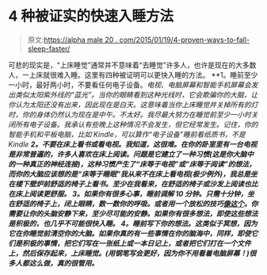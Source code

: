 # 4 种被证实的快速入睡方法

> 原文:[https://alpha male 20 . com/2015/01/19/4-proven-ways-to-fall-sleep-faster/](https://alphamale20.com/2015/01/19/4-proven-ways-to-fall-asleep-faster/)

可悲的现实是，“上床睡觉”通常并不意味着“去睡觉”许多人，也许是现在的大多数人，一上床就很难入睡。这里有四种被证明可以更快入睡的方法。 **1。睡前至少一小时，最好两小时，不要看任何电子设备。**电视、电脑屏幕和智能手机屏幕会发出类似太阳紫外线的“蓝光”。当你的眼睛看到这种光线时，它会欺骗你的大脑，让你认为太阳还没有出来，因此现在是白天。这意味着当你上床睡觉并关掉所有的灯时，你的身体仍然认为现在是中午。不太好。我尽最大努力在睡觉前至少一小时关闭所有电子设备*。我承认有些晚上这种情况不会发生，但它经常发生。记住，你的智能手机和平板电脑，比如 Kindle，可以算作“电子设备”睡前看纸质书，不是 Kindle **2。不要在床上看书或看电视。我知道，这很难。在你的卧室里有一台电视是非常普遍的，许多人喜欢在床上阅读。问题是它建立了一种习惯(这是你大脑中的一种真正的神经连接)，这种习惯产生了“床等于电视”或“床等于阅读”的想法，而你的大脑应该想的是“床等于睡眠”我从来不在床上看电视(极少例外)，我总是坐在楼下壁炉前舒适的椅子上看书。至少在我看来，在舒适的椅子或沙发上阅读也比在床上阅读更舒服。 **3。如果你有很多心事，睡前调解 10 分钟。只需十分钟，坐在舒适的椅子上，闭上眼睛，数一数你的呼吸。或者用一个放松的技巧[像这个](http://www.sublimeyourtime.com/2012/07/17/a-visualization-technique-to-make-you-more-efficient-at-work/ "Relaxation Technique For More Effective Work")。你需要让你的头脑安静下来，至少尽可能的安静。如果你有很多想法，即使这些想法是积极的，也几乎不可能很快入睡。 **4。睡前写下你的想法。这类似于冥想，因为它在你睡觉前清空你的大脑。如果你真的有一些事情在你的脑海中，同样，即使它们是积极的事情，把它们写在一张纸上或一本日记上，或者把它们打在一个文件上，然后保存起来，上床睡觉。(用钢笔写会更好，因为你不用看着电脑屏幕！)很多人都这么做，真的很管用。*******